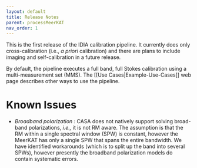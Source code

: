 ```yaml
---
layout: default
title: Release Notes
parent: processMeerKAT
nav_order: 1
---
```


This is the first release of the IDIA calibration pipeline. It currently does only cross-calibration (i.e., *a priori* calibration) and there are plans to include imaging and self-calibration in a future release.

By default, the pipeline executes a full band, full Stokes calibration using a multi-measurement set (MMS). The [[Use Cases|Example-Use-Cases]] web page describes other ways
to use the pipeline.

Known Issues
==

   * *Broadband polarization :* CASA does not natively support solving broad-band polarizations, _i.e.,_ it is not RM aware. The assumption is that the RM within a single spectral window (SPW) is constant, however the MeerKAT has only a single SPW that spans the entire bandwidth. We have identified workarounds (which is to split up the band into several SPWs), however presently the broadband polarization models do contain systematic errors.
